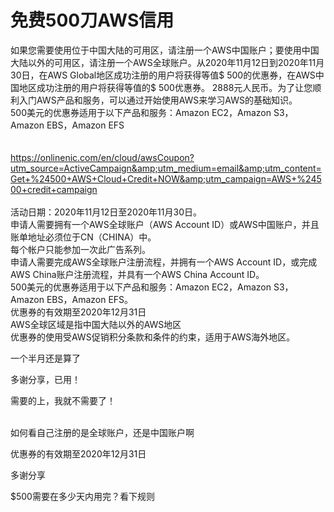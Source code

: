 # 免费500刀AWS信用


如果您需要使用位于中国大陆的可用区，请注册一个AWS中国账户；要使用中国大陆以外的可用区，请注册一个AWS全球账户。从2020年11月12日到2020年11月30日，在AWS Global地区成功注册的用户将获得等值$ 500的优惠券，在AWS中国地区成功注册的用户将获得等值的$ 500优惠券。 2888元人民币。为了让您顺利入门AWS产品和服务，可以通过开始使用AWS来学习AWS的基础知识。<br />
500美元的优惠券适用于以下产品和服务：Amazon EC2，Amazon S3，Amazon EBS，Amazon EFS<br />
<br />
<br />
https://onlinenic.com/en/cloud/awsCoupon?utm_source=ActiveCampaign&amp;utm_medium=email&amp;utm_content=Get+%24500+AWS+Cloud+Credit+NOW&amp;utm_campaign=AWS+%24500+credit+campaign<br />
<br />
活动日期：2020年11月12日至2020年11月30日。<br />
申请人需要拥有一个AWS全球账户（AWS Account ID）或AWS中国账户，并且账单地址必须位于CN（CHINA）中。<br />
每个帐户只能参加一次此广告系列。<br />
申请人需要完成AWS全球账户注册流程，并拥有一个AWS Account ID，或完成AWS China账户注册流程，并具有一个AWS China Account ID。<br />
500美元的优惠券适用于以下产品和服务：Amazon EC2，Amazon S3，Amazon EBS，Amazon EFS。<br />
优惠券的有效期至2020年12月31日<br />
AWS全球区域是指中国大陆以外的AWS地区<br />
优惠券的使用受AWS促销积分条款和条件的约束，适用于AWS海外地区。

一个半月还是算了

多谢分享，已用！

需要的上，我就不需要了！<br />
<br />
<img src="static/image/smiley/default/time.gif" smilieid="15" border="0" alt="" /><img src="static/image/smiley/default/time.gif" smilieid="15" border="0" alt="" /><img src="static/image/smiley/default/time.gif" smilieid="15" border="0" alt="" />

如何看自己注册的是全球账户，还是中国账户啊

优惠券的有效期至2020年12月31日

多谢分享

$500需要在多少天内用完？看下规则
